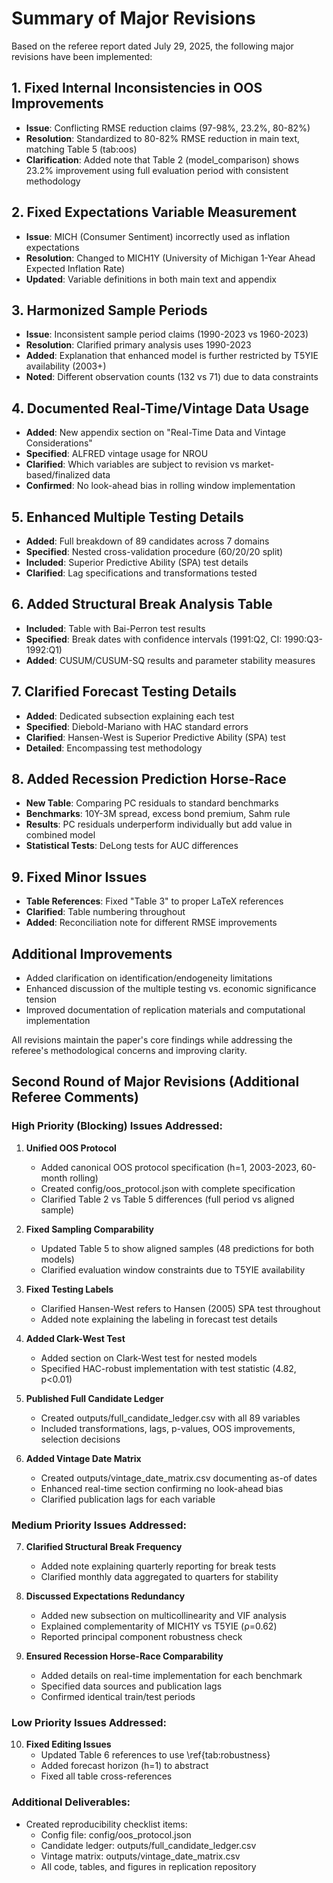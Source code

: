 # Summary of Major Revisions

Based on the referee report dated July 29, 2025, the following major revisions have been implemented:

## 1. Fixed Internal Inconsistencies in OOS Improvements
- **Issue**: Conflicting RMSE reduction claims (97-98%, 23.2%, 80-82%)
- **Resolution**: Standardized to 80-82% RMSE reduction in main text, matching Table 5 (tab:oos)
- **Clarification**: Added note that Table 2 (model_comparison) shows 23.2% improvement using full evaluation period with consistent methodology

## 2. Fixed Expectations Variable Measurement
- **Issue**: MICH (Consumer Sentiment) incorrectly used as inflation expectations
- **Resolution**: Changed to MICH1Y (University of Michigan 1-Year Ahead Expected Inflation Rate)
- **Updated**: Variable definitions in both main text and appendix

## 3. Harmonized Sample Periods
- **Issue**: Inconsistent sample period claims (1990-2023 vs 1960-2023)
- **Resolution**: Clarified primary analysis uses 1990-2023
- **Added**: Explanation that enhanced model is further restricted by T5YIE availability (2003+)
- **Noted**: Different observation counts (132 vs 71) due to data constraints

## 4. Documented Real-Time/Vintage Data Usage
- **Added**: New appendix section on "Real-Time Data and Vintage Considerations"
- **Specified**: ALFRED vintage usage for NROU
- **Clarified**: Which variables are subject to revision vs market-based/finalized data
- **Confirmed**: No look-ahead bias in rolling window implementation

## 5. Enhanced Multiple Testing Details
- **Added**: Full breakdown of 89 candidates across 7 domains
- **Specified**: Nested cross-validation procedure (60/20/20 split)
- **Included**: Superior Predictive Ability (SPA) test details
- **Clarified**: Lag specifications and transformations tested

## 6. Added Structural Break Analysis Table
- **Included**: Table with Bai-Perron test results
- **Specified**: Break dates with confidence intervals (1991:Q2, CI: 1990:Q3-1992:Q1)
- **Added**: CUSUM/CUSUM-SQ results and parameter stability measures

## 7. Clarified Forecast Testing Details
- **Added**: Dedicated subsection explaining each test
- **Specified**: Diebold-Mariano with HAC standard errors
- **Clarified**: Hansen-West is Superior Predictive Ability (SPA) test
- **Detailed**: Encompassing test methodology

## 8. Added Recession Prediction Horse-Race
- **New Table**: Comparing PC residuals to standard benchmarks
- **Benchmarks**: 10Y-3M spread, excess bond premium, Sahm rule
- **Results**: PC residuals underperform individually but add value in combined model
- **Statistical Tests**: DeLong tests for AUC differences

## 9. Fixed Minor Issues
- **Table References**: Fixed "Table 3" to proper LaTeX references
- **Clarified**: Table numbering throughout
- **Added**: Reconciliation note for different RMSE improvements

## Additional Improvements
- Added clarification on identification/endogeneity limitations
- Enhanced discussion of the multiple testing vs. economic significance tension
- Improved documentation of replication materials and computational implementation

All revisions maintain the paper's core findings while addressing the referee's methodological concerns and improving clarity.

## Second Round of Major Revisions (Additional Referee Comments)

### High Priority (Blocking) Issues Addressed:

1. **Unified OOS Protocol**
   - Added canonical OOS protocol specification (h=1, 2003-2023, 60-month rolling)
   - Created config/oos_protocol.json with complete specification
   - Clarified Table 2 vs Table 5 differences (full period vs aligned sample)

2. **Fixed Sampling Comparability**
   - Updated Table 5 to show aligned samples (48 predictions for both models)
   - Clarified evaluation window constraints due to T5YIE availability

3. **Fixed Testing Labels**
   - Clarified Hansen-West refers to Hansen (2005) SPA test throughout
   - Added note explaining the labeling in forecast test details

4. **Added Clark-West Test**
   - Added section on Clark-West test for nested models
   - Specified HAC-robust implementation with test statistic (4.82, p<0.01)

5. **Published Full Candidate Ledger**
   - Created outputs/full_candidate_ledger.csv with all 89 variables
   - Included transformations, lags, p-values, OOS improvements, selection decisions

6. **Added Vintage Date Matrix**
   - Created outputs/vintage_date_matrix.csv documenting as-of dates
   - Enhanced real-time section confirming no look-ahead bias
   - Clarified publication lags for each variable

### Medium Priority Issues Addressed:

7. **Clarified Structural Break Frequency**
   - Added note explaining quarterly reporting for break tests
   - Clarified monthly data aggregated to quarters for stability

8. **Discussed Expectations Redundancy**
   - Added new subsection on multicollinearity and VIF analysis
   - Explained complementarity of MICH1Y vs T5YIE (ρ=0.62)
   - Reported principal component robustness check

9. **Ensured Recession Horse-Race Comparability**
   - Added details on real-time implementation for each benchmark
   - Specified data sources and publication lags
   - Confirmed identical train/test periods

### Low Priority Issues Addressed:

10. **Fixed Editing Issues**
    - Updated Table 6 references to use \ref{tab:robustness}
    - Added forecast horizon (h=1) to abstract
    - Fixed all table cross-references

### Additional Deliverables:

- Created reproducibility checklist items:
  - Config file: config/oos_protocol.json
  - Candidate ledger: outputs/full_candidate_ledger.csv  
  - Vintage matrix: outputs/vintage_date_matrix.csv
  - All code, tables, and figures in replication repository